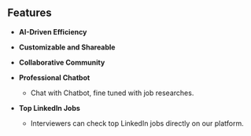 <!-- empty: app/opengraph-image.png -->

## Features

- **AI-Driven Efficiency**

  <!-- - Simplifies and enhances every interview step. -->

- **Customizable and Shareable**

  <!-- - Access tips, mock interviews, and expert insights to prepare thoroughly. -->

- **Collaborative Community**

  <!-- - Share resources and feedback with fellow interviewers. -->

- **Professional Chatbot**

  - Chat with Chatbot, fine tuned with job researches.

- **Top LinkedIn Jobs**
  - Interviewers can check top LinkedIn jobs directly on our platform.

<!-- https://latex.js.org/usage.html -->
<!-- https://manuels.github.io/texlive.js/ -->
<!-- https://texviewer.herokuapp.com/
https://quicklatex.com/ -->